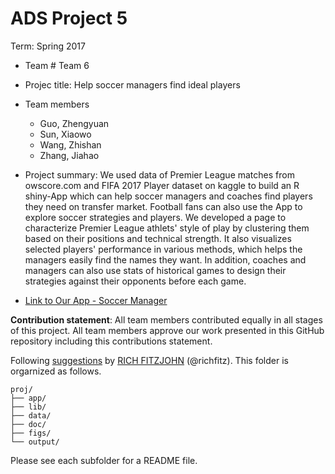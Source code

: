 # ADS Project 5

Term: Spring 2017

+ Team # Team 6
+ Projec title: Help soccer managers find ideal players
+ Team members
	+ Guo, Zhengyuan
	+ Sun, Xiaowo
	+ Wang, Zhishan
	+ Zhang, Jiahao

+ Project summary: We used data of Premier League matches from owscore.com and FIFA 2017 Player dataset on kaggle to build an R shiny-App which can help soccer managers and coaches find players they need on transfer market. Football fans can also use the App to explore soccer strategies and players. We developed a page to characterize Premier League athlets' style of play by clustering them based on their positions and technical strength. It also visualizes selected players' performance in various methods, which helps the managers easily find the names they want. In addition, coaches and managers can also use stats of historical games to design their strategies against their opponents before each game.

+ [Link to Our App - Soccer Manager](https://prayerest.shinyapps.io/soccer_manager/)
	
**Contribution statement**: All team members contributed equally in all stages of this project. All team members approve our work presented in this GitHub repository including this contributions statement. 

Following [suggestions](http://nicercode.github.io/blog/2013-04-05-projects/) by [RICH FITZJOHN](http://nicercode.github.io/about/#Team) (@richfitz). This folder is orgarnized as follows.

```
proj/
├── app/
├── lib/
├── data/
├── doc/
├── figs/
└── output/
```

Please see each subfolder for a README file.
